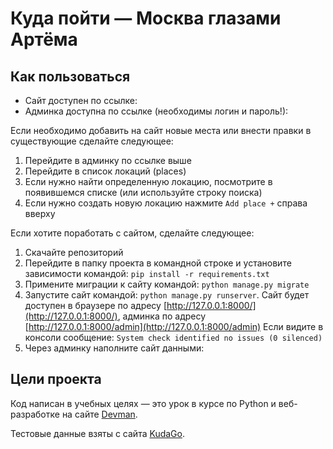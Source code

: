 # Куда пойти — Москва глазами Артёма

## Как пользоваться

* Сайт доступен по ссылке: 
* Админка доступна по ссылке (необходимы логин и пароль!):

Если необходимо добавить на сайт новые места или внести правки в существующие сделайте следующее:
1. Перейдите в админку по ссылке выше
2. Перейдите в список локаций (places)
3. Если нужно найти определенную локацию, посмотрите в появившемся списке (или используйте строку поиска)
4. Если нужно создать новую локацию нажмите `Add place +` справа вверху

Если хотите поработать с сайтом, сделайте следующее:

1. Скачайте репозиторий
2. Перейдите в папку проекта в командной строке и установите зависимости командой: `pip install -r requirements.txt`
3. Примените миграции к сайту командой: `python manage.py migrate`
4. Запустите сайт командой: `python manage.py runserver`. Сайт будет доступен в браузере по адресу [http://127.0.0.1:8000/](http://127.0.0.1:8000/), админка по адресу [http://127.0.0.1:8000/admin](http://127.0.0.1:8000/admin)
Если видите в консоли сообщение: `System check identified no issues (0 silenced)`
5. Через админку наполните сайт данными: 

## Цели проекта

Код написан в учебных целях — это урок в курсе по Python и веб-разработке на сайте [Devman](https://dvmn.org).

Тестовые данные взяты с сайта [KudaGo](https://kudago.com).
